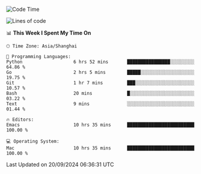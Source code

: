 <!--START_SECTION:waka-->
![Code Time](http://img.shields.io/badge/Code%20Time-2%2C191%20hrs%2017%20mins-blue)

![Lines of code](https://img.shields.io/badge/From%20Hello%20World%20I%27ve%20Written-308.1%20thousand%20lines%20of%20code-blue)

📊 **This Week I Spent My Time On** 

```text
🕑︎ Time Zone: Asia/Shanghai

💬 Programming Languages: 
Python                   6 hrs 52 mins       ████████████████░░░░░░░░░   64.86 % 
Go                       2 hrs 5 mins        █████░░░░░░░░░░░░░░░░░░░░   19.75 % 
Git                      1 hr 7 mins         ███░░░░░░░░░░░░░░░░░░░░░░   10.57 % 
Bash                     20 mins             █░░░░░░░░░░░░░░░░░░░░░░░░   03.22 % 
Text                     9 mins              ░░░░░░░░░░░░░░░░░░░░░░░░░   01.44 % 

🔥 Editors: 
Emacs                    10 hrs 35 mins      █████████████████████████   100.00 % 

💻 Operating System: 
Mac                      10 hrs 35 mins      █████████████████████████   100.00 % 
```


 Last Updated on 20/09/2024 06:36:31 UTC
<!--END_SECTION:waka-->
